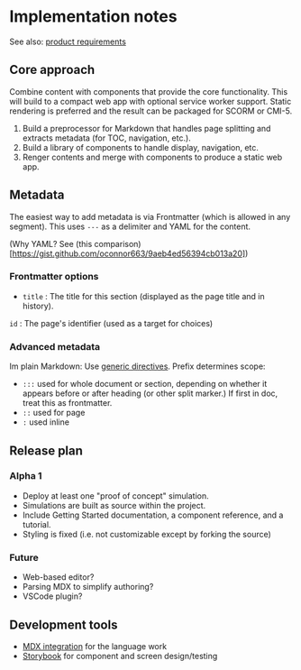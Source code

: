 # Implementation notes

See also: [product requirements](requirements.md)

## Core approach

Combine content with components that provide the core functionality. This will build to a compact web app with optional service worker support. Static rendering is preferred and the result can be packaged for SCORM or CMI-5.

1. Build a preprocessor for Markdown that handles page splitting and extracts metadata (for TOC, navigation, etc.).
2. Build a library of components to handle display, navigation, etc.
3. Renger contents and merge with components to produce a static web app.

## Metadata

The easiest way to add metadata is via Frontmatter (which is allowed in any segment). This uses `---` as a delimiter and YAML for the content.

(Why YAML? See (this comparison)[https://gist.github.com/oconnor663/9aeb4ed56394cb013a20])

### Frontmatter options

* `title`
: The title for this section (displayed as the page title and in history).

`id`
: The page's identifier (used as a target for choices)

### Advanced metadata

Im plain Markdown: Use [generic directives](https://talk.commonmark.org/t/generic-directives-plugins-syntax/444). Prefix determines scope:
* `:::` used for whole document or section, depending on whether it appears before or after heading (or other split marker.) If first in doc, treat this as frontmatter.
* `::` used for page
* `:` used inline

## Release plan

### Alpha 1

* Deploy at least one "proof of concept" simulation.
* Simulations are built as source within the project.
* Include Getting Started documentation, a component reference, and a tutorial. 
* Styling is fixed (i.e. not customizable except by forking the source)

### Future

* Web-based editor?
* Parsing MDX to simplify authoring?
* VSCode plugin?

## Development tools

* [MDX integration](https://wmr.dev/) for the language work
* [Storybook](https://storybook.js.org/) for component and screen design/testing
